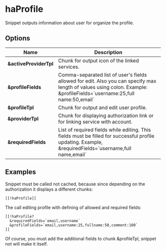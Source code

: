 # haProfile

Snippet outputs information about user for organize the profile.

## Options

Name                   | Description
-----------------------|--------------------------------------------------------------------------------------------------------------------------------------------------------------------------
**&activeProviderTpl** | Chunk for output icon of the linked services.
**&profileFields**     | Comma-separated list of user's fields allowed for edit. Also you can specify max length of values using colon. Example: &profileFields=\`username:25,full name:50,email\`
**&profileTpl**        | Chunk for output and edit user profile.
**&providerTpl**       | Chunk for displaying authorization link or for linking service with account.
**&requiredFields**    | List of required fields while editing. This fields must be filled for successful profile updating. Example, &requiredFields=\`username,full name,email\`

## Examples

Snippet must be called not cached, because since depending on the authorization it displays a different chunks:

```modx
[[!haProfile]]
```

The call editing profile with defining of allowed and required fields:

```modx
[[!haProfile?
  &requiredFields=`email,username`
  &profileFields=`email,username:25,fullname:50,comment:100`
]]
```

Of course, you must add the additional fields to chunk &profileTpl, snippet not will make it itself.
